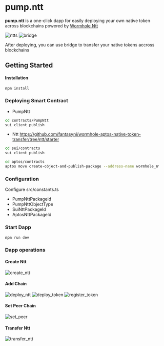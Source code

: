 # pump.ntt

**pump.ntt** is a one-click dapp for easily deploying your own native token across blockchains powered by [Wormhole Ntt](https://wormhole.com/products/native-token-transfers)

![ntts](./img/ntts.png)
![bridge](./img/bridge.png)

After deploying, you can use bridge to transfer your native tokens accross blockchains

## Getting Started 

#### Installation

```bash
npm install
```

### Deploying Smart Contract
* PumpNtt

```bash
cd contracts/PumpNtt
sui client publish
```

* Ntt
https://github.com/fantasyni/wormhole-aptos-native-token-transfer/tree/ntt/starter

```bash
cd sui/contracts
sui client publish
```

```bash
cd aptos/contracts
aptos move create-object-and-publish-package --address-name wormhole_ntt
```

### Configuration

Configure src/constants.ts
* PumpNttPackageId
* PumpNttObjectType
* SuiNttPackageId
* AptosNttPackageId

### Start Dapp

```bash
npm run dev
```

### Dapp operations

#### Create Ntt
![create_ntt](./img/create_ntt.png)
#### Add Chain
![deploy_ntt](./img/deploy_ntt.png)
![deploy_token](./img/deploy_token.png)
![register_token](./img/register_token.png)
#### Set Peer Chain
![set_peer](./img/set_peer.png)
#### Transfer Ntt 
![transfer_ntt](./img/transfer_ntt.png)